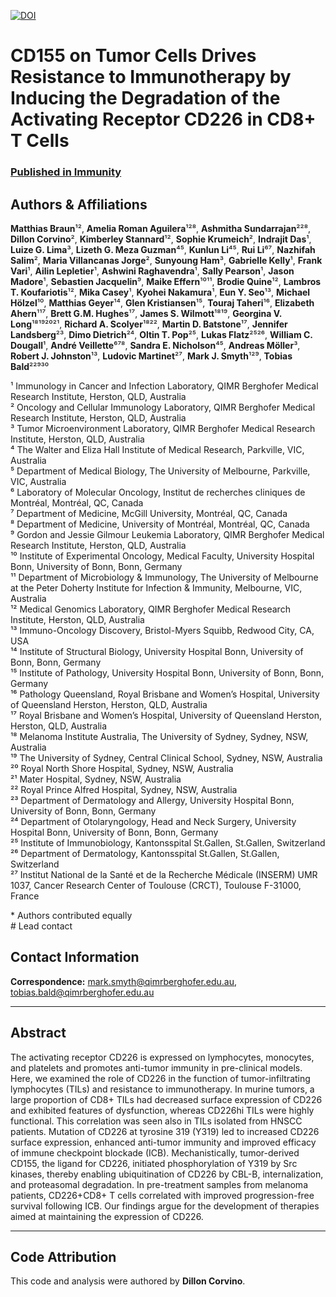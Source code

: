 [![DOI](https://zenodo.org/badge/256487619.svg)](https://zenodo.org/badge/latestdoi/256487619)

# CD155 on Tumor Cells Drives Resistance to Immunotherapy by Inducing the Degradation of the Activating Receptor CD226 in CD8+ T Cells

### [Published in Immunity](https://doi.org/10.1016/j.immuni.2020.09.010)

## Authors & Affiliations

**Matthias Braun**¹², **Amelia Roman Aguilera**¹²⁸, **Ashmitha Sundarrajan**²²⁸, **Dillon Corvino**², **Kimberley Stannard**¹², **Sophie Krumeich**², **Indrajit Das**¹, **Luize G. Lima**³, **Lizeth G. Meza Guzman**⁴⁵, **Kunlun Li**⁴⁵, **Rui Li**⁶⁷, **Nazhifah Salim**², **Maria Villancanas Jorge**², **Sunyoung Ham**³, **Gabrielle Kelly**¹, **Frank Vari**¹, **Ailin Lepletier**¹, **Ashwini Raghavendra**¹, **Sally Pearson**¹, **Jason Madore**¹, **Sebastien Jacquelin**⁹, **Maike Effern**¹⁰¹¹, **Brodie Quine**¹², **Lambros T. Koufariotis**¹², **Mika Casey**¹, **Kyohei Nakamura**¹, **Eun Y. Seo**¹³, **Michael Hölzel**¹⁰, **Matthias Geyer**¹⁴, **Glen Kristiansen**¹⁵, **Touraj Taheri**¹⁶, **Elizabeth Ahern**¹¹⁷, **Brett G.M. Hughes**¹⁷, **James S. Wilmott**¹⁸¹⁹, **Georgina V. Long**¹⁸¹⁹²⁰²¹, **Richard A. Scolyer**¹⁸²², **Martin D. Batstone**¹⁷, **Jennifer Landsberg**²³, **Dimo Dietrich**²⁴, **Oltin T. Pop**²⁵, **Lukas Flatz**²⁵²⁶, **William C. Dougall**¹, **André Veillette**⁶⁷⁸, **Sandra E. Nicholson**⁴⁵, **Andreas Möller**³, **Robert J. Johnston**¹³, **Ludovic Martinet**²⁷, **Mark J. Smyth**¹²⁹, **Tobias Bald**²²⁹³⁰  

¹ Immunology in Cancer and Infection Laboratory, QIMR Berghofer Medical Research Institute, Herston, QLD, Australia  
² Oncology and Cellular Immunology Laboratory, QIMR Berghofer Medical Research Institute, Herston, QLD, Australia  
³ Tumor Microenvironment Laboratory, QIMR Berghofer Medical Research Institute, Herston, QLD, Australia  
⁴ The Walter and Eliza Hall Institute of Medical Research, Parkville, VIC, Australia  
⁵ Department of Medical Biology, The University of Melbourne, Parkville, VIC, Australia  
⁶ Laboratory of Molecular Oncology, Institut de recherches cliniques de Montréal, Montréal, QC, Canada  
⁷ Department of Medicine, McGill University, Montréal, QC, Canada  
⁸ Department of Medicine, University of Montréal, Montréal, QC, Canada  
⁹ Gordon and Jessie Gilmour Leukemia Laboratory, QIMR Berghofer Medical Research Institute, Herston, QLD, Australia  
¹⁰ Institute of Experimental Oncology, Medical Faculty, University Hospital Bonn, University of Bonn, Bonn, Germany  
¹¹ Department of Microbiology & Immunology, The University of Melbourne at the Peter Doherty Institute for Infection & Immunity, Melbourne, VIC, Australia  
¹² Medical Genomics Laboratory, QIMR Berghofer Medical Research Institute, Herston, QLD, Australia  
¹³ Immuno-Oncology Discovery, Bristol-Myers Squibb, Redwood City, CA, USA  
¹⁴ Institute of Structural Biology, University Hospital Bonn, University of Bonn, Bonn, Germany  
¹⁵ Institute of Pathology, University Hospital Bonn, University of Bonn, Bonn, Germany  
¹⁶ Pathology Queensland, Royal Brisbane and Women’s Hospital, University of Queensland Herston, Herston, QLD, Australia  
¹⁷ Royal Brisbane and Women’s Hospital, University of Queensland Herston, Herston, QLD, Australia  
¹⁸ Melanoma Institute Australia, The University of Sydney, Sydney, NSW, Australia  
¹⁹ The University of Sydney, Central Clinical School, Sydney, NSW, Australia  
²⁰ Royal North Shore Hospital, Sydney, NSW, Australia  
²¹ Mater Hospital, Sydney, NSW, Australia  
²² Royal Prince Alfred Hospital, Sydney, NSW, Australia  
²³ Department of Dermatology and Allergy, University Hospital Bonn, University of Bonn, Bonn, Germany  
²⁴ Department of Otolaryngology, Head and Neck Surgery, University Hospital Bonn, University of Bonn, Bonn, Germany  
²⁵ Institute of Immunobiology, Kantonsspital St.Gallen, St.Gallen, Switzerland  
²⁶ Department of Dermatology, Kantonsspital St.Gallen, St.Gallen, Switzerland  
²⁷ Institut National de la Santé et de la Recherche Médicale (INSERM) UMR 1037, Cancer Research Center of Toulouse (CRCT), Toulouse F-31000, France  

\* Authors contributed equally  
\# Lead contact  

## Contact Information  

**Correspondence:** [mark.smyth@qimrberghofer.edu.au](mailto:mark.smyth@qimrberghofer.edu.au), [tobias.bald@qimrberghofer.edu.au](mailto:tobias.bald@qimrberghofer.edu.au)  

---

## Abstract

The activating receptor CD226 is expressed on lymphocytes, monocytes, and platelets and promotes anti-tumor immunity in pre-clinical models. Here, we examined the role of CD226 in the function of tumor-infiltrating lymphocytes (TILs) and resistance to immunotherapy. In murine tumors, a large proportion of CD8+ TILs had decreased surface expression of CD226 and exhibited features of dysfunction, whereas CD226hi TILs were highly functional. This correlation was seen also in TILs isolated from HNSCC patients. Mutation of CD226 at tyrosine 319 (Y319) led to increased CD226 surface expression, enhanced anti-tumor immunity and improved efficacy of immune checkpoint blockade (ICB). Mechanistically, tumor-derived CD155, the ligand for CD226, initiated phosphorylation of Y319 by Src kinases, thereby enabling ubiquitination of CD226 by CBL-B, internalization, and proteasomal degradation. In pre-treatment samples from melanoma patients, CD226+CD8+ T cells correlated with improved progression-free survival following ICB. Our findings argue for the development of therapies aimed at maintaining the expression of CD226.

---

## Code Attribution  

This code and analysis were authored by **Dillon Corvino**.  

